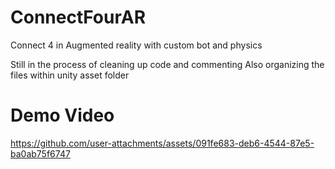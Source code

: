 # ConnectFourAR
Connect 4 in Augmented reality with custom bot and physics

Still in the process of cleaning up code and commenting
Also organizing the files within unity asset folder


# Demo Video
https://github.com/user-attachments/assets/091fe683-deb6-4544-87e5-ba0ab75f6747

